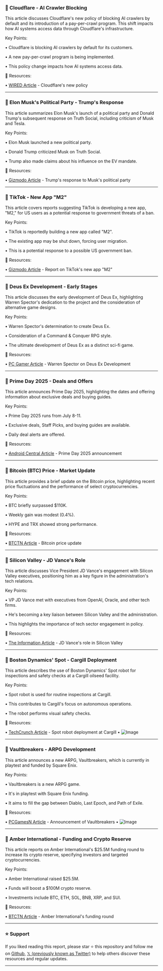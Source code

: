 ### 🤖 Cloudflare - AI Crawler Blocking

This article discusses Cloudflare's new policy of blocking AI crawlers by default and its introduction of a pay-per-crawl program.  This shift impacts how AI systems access data through Cloudflare's infrastructure.


Key Points:

• Cloudflare is blocking AI crawlers by default for its customers.


• A new pay-per-crawl program is being implemented.


• This policy change impacts how AI systems access data.



🔗 Resources:

• [WIRED Article](https://x.com/WIRED/status/1942042186595369238) - Cloudflare's new policy


---

### 🤖 Elon Musk's Political Party - Trump's Response

This article summarizes Elon Musk's launch of a political party and Donald Trump's subsequent response on Truth Social, including criticism of Musk and Tesla.


Key Points:

• Elon Musk launched a new political party.


• Donald Trump criticized Musk on Truth Social.


• Trump also made claims about his influence on the EV mandate.



🔗 Resources:

• [Gizmodo Article](https://x.com/Gizmodo/status/1942033874327912819) - Trump's response to Musk's political party


---

### 🤖 TikTok - New App "M2"

This article covers reports suggesting TikTok is developing a new app, "M2," for US users as a potential response to government threats of a ban.


Key Points:

• TikTok is reportedly building a new app called "M2".


• The existing app may be shut down, forcing user migration.


• This is a potential response to a possible US government ban.



🔗 Resources:

• [Gizmodo Article](https://x.com/Gizmodo/status/1942031510350991651) - Report on TikTok's new app "M2"


---

### 🤖 Deus Ex Development - Early Stages

This article discusses the early development of Deus Ex, highlighting Warren Spector's dedication to the project and the consideration of alternative game designs.


Key Points:

• Warren Spector's determination to create Deus Ex.


• Consideration of a Command & Conquer RPG style.


• The ultimate development of Deus Ex as a distinct sci-fi game.


🔗 Resources:

• [PC Gamer Article](https://x.com/pcgamer/status/1941861559111926120) - Warren Spector on Deus Ex Development


---

### 🚀 Prime Day 2025 - Deals and Offers

This article announces Prime Day 2025, highlighting the dates and offering information about exclusive deals and buying guides.


Key Points:

• Prime Day 2025 runs from July 8-11.


• Exclusive deals, Staff Picks, and buying guides are available.


• Daily deal alerts are offered.



🔗 Resources:

• [Android Central Article](https://x.com/androidcentral/status/1941738942786830643) - Prime Day 2025 announcement


---

### 🤖 Bitcoin (BTC) Price - Market Update

This article provides a brief update on the Bitcoin price, highlighting recent price fluctuations and the performance of select cryptocurrencies.


Key Points:

• BTC briefly surpassed $110K.


• Weekly gain was modest (0.4%).


• HYPE and TRX showed strong performance.



🔗 Resources:

• [BTCTN Article](https://x.com/BTCTN/status/1941731988391526824) - Bitcoin price update


---

### 🤖 Silicon Valley - JD Vance's Role

This article discusses Vice President JD Vance's engagement with Silicon Valley executives, positioning him as a key figure in the administration's tech relations.


Key Points:

• VP JD Vance met with executives from OpenAI, Oracle, and other tech firms.


• He's becoming a key liaison between Silicon Valley and the administration.


• This highlights the importance of tech sector engagement in policy.


🔗 Resources:

• [The Information Article](https://t.co/nWXgQsXJLS) - JD Vance's role in Silicon Valley


---

### 🤖 Boston Dynamics' Spot - Cargill Deployment

This article describes the use of Boston Dynamics' Spot robot for inspections and safety checks at a Cargill oilseed facility.


Key Points:

• Spot robot is used for routine inspections at Cargill.


• This contributes to Cargill's focus on autonomous operations.


• The robot performs visual safety checks.


🔗 Resources:

• [TechCrunch Article](https://x.com/TechCrunch/status/1941573882852372911) - Spot robot deployment at Cargill
• ![Image](https://pbs.twimg.com/media/GvHbI7DWAAAX10_.jpg)


---

### 🤖 Vaultbreakers - ARPG Development

This article announces a new ARPG, Vaultbreakers, which is currently in playtest and funded by Square Enix.


Key Points:

• Vaultbreakers is a new ARPG game.


• It's in playtest with Square Enix funding.


• It aims to fill the gap between Diablo, Last Epoch, and Path of Exile.


🔗 Resources:

• [PCGamesN Article](https://t.co/BBLOEnBzGR) - Announcement of Vaultbreakers
• ![Image](https://pbs.twimg.com/media/GvG5VOsWEAA_cK8?format=jpg&name=small)


---

### 🤖 Amber International - Funding and Crypto Reserve

This article reports on Amber International's $25.5M funding round to increase its crypto reserve, specifying investors and targeted cryptocurrencies.


Key Points:

• Amber International raised $25.5M.


• Funds will boost a $100M crypto reserve.


• Investments include BTC, ETH, SOL, BNB, XRP, and SUI.



🔗 Resources:

• [BTCTN Article](https://x.com/BTCTN/status/1941384470180827236) - Amber International's funding round


---

### ⭐️ Support

If you liked reading this report, please star ⭐️ this repository and follow me on [Github](https://github.com/Drix10), [𝕏 (previously known as Twitter)](https://x.com/DRIX_10_) to help others discover these resources and regular updates.

---
